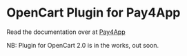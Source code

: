 
OpenCart Plugin for Pay4App
==========================

Read the documentation over at [Pay4App](https://pay4app.com/merchants/plugin_opencart.php)

NB: Plugin for OpenCart 2.0 is in the works, out soon.


